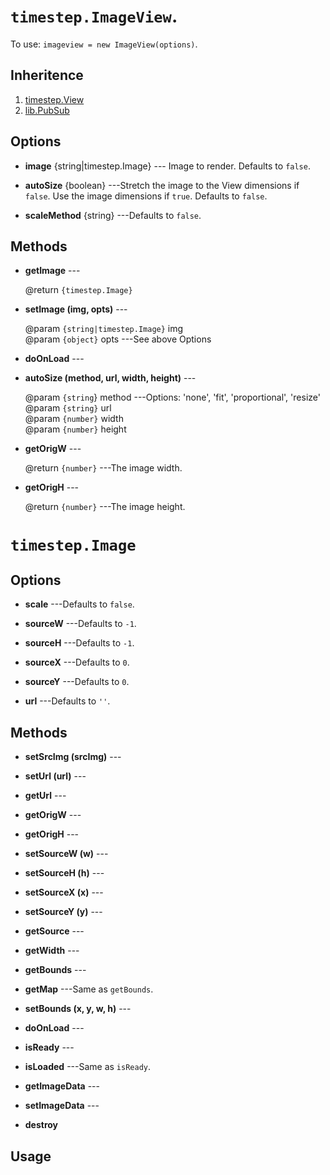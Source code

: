 # `timestep.ImageView`.

To use: `imageview = new ImageView(options)`.

## Inheritence

1. [timestep.View](./view.md)
2. [lib.PubSub](../lib/pubsub.md)

## Options

* __image__ {string|timestep.Image} --- Image to render. Defaults to `false`.

* __autoSize__ {boolean} ---Stretch the image to the View dimensions if `false`. Use the image
dimensions if `true`. Defaults to `false`.

* __scaleMethod__ {string} ---Defaults to `false`.


## Methods

* __getImage__ ---

	@return `{timestep.Image}`

* __setImage (img, opts)__ ---

	@param `{string|timestep.Image}` img<br/>
	@param `{object}` opts ---See above Options

* __doOnLoad__ ---

* __autoSize (method, url, width, height)__ ---

	@param `{string`} method ---Options: 'none', 'fit', 'proportional', 'resize'<br/>
	@param `{string}` url<br/>
	@param `{number}` width<br/>
	@param `{number}` height

* __getOrigW__ ---

	@return `{number}` ---The image width.

* __getOrigH__ ---

	@return `{number}` ---The image height.



# `timestep.Image`

## Options

* __scale__ ---Defaults to `false`.

* __sourceW__ ---Defaults to `-1`.

* __sourceH__ ---Defaults to `-1`.

* __sourceX__ ---Defaults to `0`.

* __sourceY__ ---Defaults to `0`.

* __url__ ---Defaults to `''`.

## Methods

* __setSrcImg (srcImg)__ ---

* __setUrl (url)__ ---

* __getUrl__ ---

* __getOrigW__ ---

* __getOrigH__ ---

* __setSourceW (w)__ ---

* __setSourceH (h)__ ---

* __setSourceX (x)__ ---

* __setSourceY (y)__ ---

* __getSource__ ---

* __getWidth__ ---

* __getBounds__ ---

* __getMap__ ---Same as `getBounds`.

* __setBounds (x, y, w, h)__ ---

* __doOnLoad__ ---

* __isReady__ ---

* __isLoaded__ ---Same as `isReady`.

* __getImageData__ ---

* __setImageData__ ---

* __destroy__

## Usage


